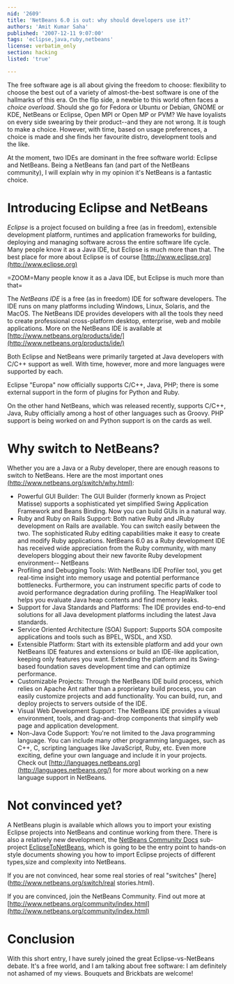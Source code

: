 ```yaml
---
nid: '2609'
title: 'NetBeans 6.0 is out: why should developers use it?'
authors: 'Amit Kumar Saha'
published: '2007-12-11 9:07:00'
tags: 'eclipse,java,ruby,netbeans'
license: verbatim_only
section: hacking
listed: 'true'

---
```

The free software age is all about giving the freedom to choose: flexibility to choose the best out of a variety of almost-the-best software is one of the hallmarks of this era. On the flip side, a newbie to this world often faces a _choice overload_. Should she go for Fedora or Ubuntu or Debian, GNOME or KDE, NetBeans or Eclipse, Open MPI or Open MP or PVM?  We have loyalists on every side swearing by their product--and they are not wrong. It _is_ tough to make a choice. However, with time, based on usage preferences, a choice is made and she finds her favourite distro, development tools and the like.

At the moment, two IDEs are dominant in the free software world: Eclipse and NetBeans. Being a NetBeans fan (and part of the NetBeans community), I will explain why in my opinion it's NetBeans is a fantastic choice.

<!--break-->

# Introducing Eclipse and NetBeans

_Eclipse_ is a project focused on building a free (as in freedom), extensible development platform, runtimes and application frameworks for building, deploying and managing software across the entire software life cycle. Many people know it as a Java IDE, but Eclipse is much more than that. The best place for more about Eclipse is of course [http://www.eclipse.org](http://www.eclipse.org)

=ZOOM=Many people know it as a Java IDE, but Eclipse is much more than that=

The _NetBeans IDE_ is a free (as in freedom) IDE for software developers. The IDE runs on many platforms including Windows, Linux, Solaris, and the MacOS. The NetBeans IDE provides developers with all the tools they need to create professional cross-platform desktop, enterprise, web and mobile applications. More on the NetBeans IDE is available at [http://www.netbeans.org/products/ide/](http://www.netbeans.org/products/ide/)

Both Eclipse and NetBeans were primarily targeted at Java developers with C/C++ support as well. With time, however, more and more languages were supported by each. 

Eclipse "Europa" now officially supports C/C++, Java, PHP; there is some external support in the form of plugins for Python and Ruby. 

On the other hand NetBeans, which was released recently, supports C/C++, Java, Ruby officially among a host of other languages such as Groovy. PHP support is being worked on and Python support is on the cards as well.

# Why switch to NetBeans?

Whether you are a Java or a Ruby developer, there are enough reasons to switch to NetBeans. Here are the most important ones [(http://www.netbeans.org/switch/why.html)](http://www.netbeans.org/switch/why.html):

* Powerful GUI Builder: The GUI Builder (formerly known as Project Matisse) supports a sophisticated yet simplified Swing Application Framework and Beans Binding. Now you can build GUIs in a natural way.
* Ruby and Ruby on Rails Support: Both native Ruby and JRuby development on Rails are available. You can switch easily between the two. The sophisticated Ruby editing capabilities make it easy to create and modify Ruby applications. NetBeans 6.0 as a Ruby development IDE has received wide appreciation from the Ruby community, with many developers blogging about their new favorite Ruby development environment-- NetBeans
* Profiling and Debugging Tools: With NetBeans IDE Profiler tool, you get real-time insight into memory usage and potential performance bottlenecks. Furthermore, you can instrument specific parts of code to avoid performance degradation during profiling. The HeapWalker tool helps you evaluate Java heap contents and find memory leaks.
* Support for Java Standards and Platforms: The IDE provides end-to-end solutions for all Java development platforms including the latest Java standards.
* Service Oriented Architecture (SOA) Support: Supports SOA composite applications and tools such as BPEL, WSDL, and XSD.
* Extensible Platform: Start with its extensible platform and add your own NetBeans IDE features and extensions or build an IDE-like application, keeping only features you want. Extending the platform and its Swing-based foundation saves development time and can optimize performance.
* Customizable Projects: Through the NetBeans IDE build process, which relies on Apache Ant rather than a proprietary build process, you can easily customize projects and add functionality. You can build, run, and deploy projects to servers outside of the IDE.
* Visual Web Development Support: The NetBeans IDE provides a visual environment, tools, and drag-and-drop components that simplify web page and application development.
* Non-Java Code Support: You're not limited to the Java programming language. You can include many other programming languages, such as C++, C, scripting languages like JavaScript, Ruby, etc. Even more exciting, define your own language and include it in your projects. Check out [http://languages.netbeans.org](http://languages.netbeans.org/) for more about working on a new language support in NetBeans.

# Not convinced yet?

A NetBeans plugin is available which allows you to import your existing Eclipse projects into NetBeans and continue working from there. There is also a relatively new development, the [NetBeans Community Docs](http://wiki.netbeans.org/wiki/view/CommunityDocs) sub-project [EclipseToNetBeans](http://wiki.netbeans.org/wiki/view/EclipseToNetBeans), which is going to be the entry point to hands-on style documents showing you how to import Eclipse projects of different types,size and complexity into NetBeans.

If you are not convinced, hear some real stories of real "switches" [here](http://www.netbeans.org/switch/real stories.html).

If you are convinced, join the NetBeans Community. Find out more at [http://www.netbeans.org/community/index.html](http://www.netbeans.org/community/index.html)

# Conclusion

With this short entry, I have surely joined the great Eclipse-vs-NetBeans debate. It's a free world, and I am talking about free software: I am definitely not ashamed of my views. Bouquets and Brickbats are welcome!